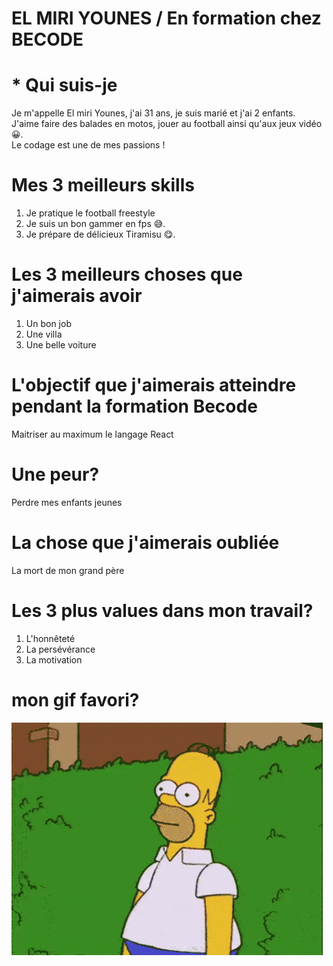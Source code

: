 # EL MIRI YOUNES / En formation chez BECODE

# * Qui suis-je
Je m'appelle El miri Younes, j'ai 31 ans, je suis marié et j'ai 2 enfants.   
J'aime faire des balades en motos, jouer au football ainsi qu'aux jeux vidéo :grinning:.   
Le codage est une de mes passions !   
   
# Mes 3 meilleurs skills
1. Je pratique le football freestyle
2. Je suis un bon gammer en fps :sweat_smile:.
3. Je prépare de délicieux Tiramisu :yum:.

# Les 3 meilleurs choses que j'aimerais avoir
1. Un bon job
2. Une villa
3. Une belle voiture

# L'objectif que j'aimerais atteindre pendant la formation Becode
Maitriser au maximum le langage React

# Une peur?
Perdre mes enfants jeunes

# La chose que j'aimerais oubliée
La mort de mon grand père

# Les 3 plus values dans mon travail?
1. L'honnêteté
2. La persévérance
3. La motivation

# mon gif favori?
![this is an image](images/buisson.gif)
